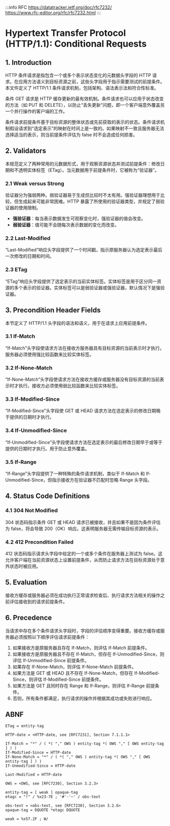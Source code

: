 :::info RFC
<https://datatracker.ietf.org/doc/rfc7232/>  
<https://www.rfc-editor.org/rfc/rfc7232.html>
:::

# Hypertext Transfer Protocol (HTTP/1.1): Conditional Requests

## 1. Introduction

HTTP 条件请求是指包含一个或多个表示状态变化的元数据头字段的 HTTP 请求。在应用方法语义到目标资源之前，这些头字段用于指示需要测试的前提条件。本文件定义了 HTTP/1.1 条件请求机制，包括架构、语法表示法和符合性标准。

条件 GET 请求是 HTTP 缓存更新的最有效机制。条件请求也可以应用于状态改变的方法（如 PUT 和 DELETE），以防止“丢失更新”问题，即一个客户端意外覆盖另一个并行操作的客户端的工作。

条件请求前提条件基于目标资源的整体状态或先前获取的表示的状态。条件请求机制假设请求到“选定表示”的映射在时间上是一致的。如果映射不一致且服务器无法选择适当的表示，则当前提条件评估为 false 时不会造成任何损害。

## 2. Validators

本规范定义了两种常用的元数据形式，用于观察资源状态并测试前提条件：修改日期和不透明实体标签（ETag）。当元数据用于前提条件时，它被称为“验证器”。

### 2.1 Weak versus Strong

验证器分为强弱两种。弱验证器易于生成但比较时不太有用。强验证器理想用于比较，但生成起来可能非常困难。HTTP 暴露了所使用的验证器类型，并规定了弱验证器的使用限制。

- **强验证器**：每当表示数据发生可观察变化时，强验证器的值会改变。
- **弱验证器**：值可能不会随每次表示数据的变化而改变。

### 2.2 Last-Modified

“Last-Modified”响应头字段提供了一个时间戳，指示原服务器认为选定表示最后一次修改的日期和时间。

### 2.3 ETag

“ETag”响应头字段提供了选定表示的当前实体标签。实体标签是用于区分同一资源的多个表示的验证器。实体标签可以是弱验证器或强验证器，默认情况下是强验证器。

## 3. Precondition Header Fields

本节定义了 HTTP/1.1 头字段的语法和语义，用于在请求上应用前提条件。

### 3.1 If-Match

“If-Match”头字段使请求方法在接收方服务器具有目标资源的当前表示时才执行。服务器必须使用强比较函数来比较实体标签。

### 3.2 If-None-Match

“If-None-Match”头字段使请求方法在接收方缓存或服务器没有目标资源的当前表示时才执行。接收方必须使用弱比较函数来比较实体标签。

### 3.3 If-Modified-Since

“If-Modified-Since”头字段使 GET 或 HEAD 请求方法在选定表示的修改日期晚于提供的日期时才执行。

### 3.4 If-Unmodified-Since

“If-Unmodified-Since”头字段使请求方法在选定表示的最后修改日期早于或等于提供的日期时才执行。用于防止意外覆盖。

### 3.5 If-Range

“If-Range”头字段提供了一种特殊的条件请求机制，类似于 If-Match 和 If-Unmodified-Since，但指示接收方在验证器不匹配时忽略 Range 头字段。

## 4. Status Code Definitions

### 4.1 304 Not Modified

304 状态码指示条件 GET 或 HEAD 请求已被接收，并且如果不是因为条件评估为 false，将会导致 200（OK）响应。这表明服务器无需传输目标资源的表示。

### 4.2 412 Precondition Failed

412 状态码指示请求头字段中给定的一个或多个条件在服务器上测试为 false。这允许客户端在当前资源状态上设置前提条件，从而防止请求方法在目标资源处于意外状态时被应用。

## 5. Evaluation

接收方缓存或服务器必须在成功执行正常请求检查后、执行请求方法相关的操作之前评估接收到的请求前提条件。

## 6. Precedence

当请求中存在多个条件请求头字段时，字段的评估顺序变得重要。接收方缓存或服务器必须按照以下顺序评估请求前提条件：

1. 如果接收方是原服务器且存在 If-Match，则评估 If-Match 前提条件。
2. 如果接收方是原服务器且不存在 If-Match，但存在 If-Unmodified-Since，则评估 If-Unmodified-Since 前提条件。
3. 如果存在 If-None-Match，则评估 If-None-Match 前提条件。
4. 如果方法是 GET 或 HEAD 且不存在 If-None-Match，但存在 If-Modified-Since，则评估 If-Modified-Since 前提条件。
5. 如果方法是 GET 且同时存在 Range 和 If-Range，则评估 If-Range 前提条件。
6. 否则，所有条件都满足，执行请求的操作并根据其成功或失败进行响应。

## ABNF

```abnf
ETag = entity-tag

HTTP-date = <HTTP-date, see [RFC7231], Section 7.1.1.1>

If-Match = "*" / ( *( "," OWS ) entity-tag *( OWS "," [ OWS entity-tag ] ) )
If-Modified-Since = HTTP-date
If-None-Match = "*" / ( *( "," OWS ) entity-tag *( OWS "," [ OWS entity-tag ] ) )
If-Unmodified-Since = HTTP-date

Last-Modified = HTTP-date

OWS = <OWS, see [RFC7230], Section 3.2.3>

entity-tag = [ weak ] opaque-tag
etagc = "!" / %x23-7E ; '#'-'~' / obs-text

obs-text = <obs-text, see [RFC7230], Section 3.2.6>
opaque-tag = DQUOTE *etagc DQUOTE

weak = %x57.2F ; W/
```
